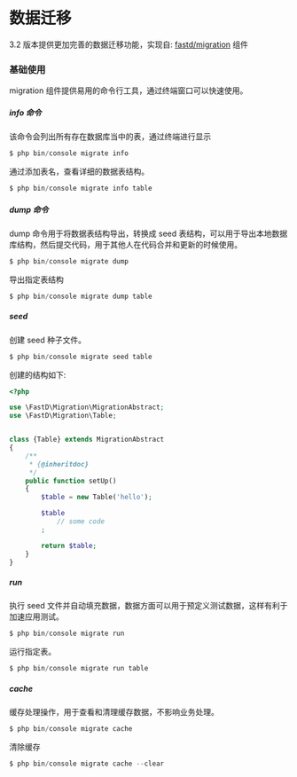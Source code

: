 # 数据迁移

3.2 版本提供更加完善的数据迁移功能，实现自: [fastd/migration](https://github.com/JanHuang/migration) 组件

### 基础使用

migration 组件提供易用的命令行工具，通过终端窗口可以快速使用。

##### info 命令

该命令会列出所有存在数据库当中的表，通过终端进行显示

```php
$ php bin/console migrate info
```

通过添加表名，查看详细的数据表结构。

```php
$ php bin/console migrate info table
```

##### dump 命令

dump 命令用于将数据表结构导出，转换成 seed 表结构，可以用于导出本地数据库结构，然后提交代码，用于其他人在代码合并和更新的时候使用。

```php
$ php bin/console migrate dump
```

导出指定表结构

```php
$ php bin/console migrate dump table
```

##### seed

创建 seed 种子文件。

```php
$ php bin/console migrate seed table
```

创建的结构如下:

```php
<?php

use \FastD\Migration\MigrationAbstract;
use \FastD\Migration\Table;


class {Table} extends MigrationAbstract
{
    /**
     * {@inheritdoc}
     */
    public function setUp()
    {
        $table = new Table('hello');

        $table
            // some code
        ;

        return $table;
    }
}
```

##### run

执行 seed 文件并自动填充数据，数据方面可以用于预定义测试数据，这样有利于加速应用测试。

```php
$ php bin/console migrate run
```

运行指定表。

```php
$ php bin/console migrate run table
```

##### cache

缓存处理操作，用于查看和清理缓存数据，不影响业务处理。

```php
$ php bin/console migrate cache
```

清除缓存

```php
$ php bin/console migrate cache --clear
```
